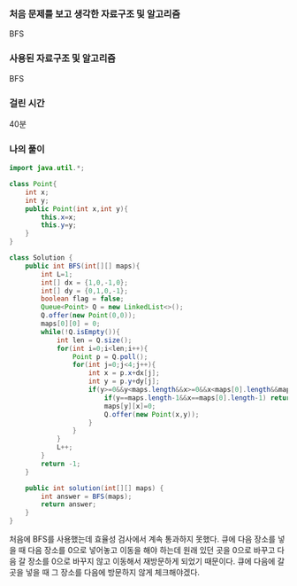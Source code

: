 ### 처음 문제를 보고 생각한 자료구조 및 알고리즘

BFS

### 사용된 자료구조 및 알고리즘

BFS

### 걸린 시간

40분

### 나의 풀이

```java
import java.util.*;

class Point{
    int x;
    int y;
    public Point(int x,int y){
        this.x=x;
        this.y=y;
    }
}

class Solution {
    public int BFS(int[][] maps){
        int L=1;
        int[] dx = {1,0,-1,0};
        int[] dy = {0,1,0,-1};
        boolean flag = false;
        Queue<Point> Q = new LinkedList<>();
        Q.offer(new Point(0,0));
        maps[0][0] = 0;
        while(!Q.isEmpty()){
            int len = Q.size();
            for(int i=0;i<len;i++){
                Point p = Q.poll();
                for(int j=0;j<4;j++){
                    int x = p.x+dx[j];
                    int y = p.y+dy[j];
                    if(y>=0&&y<maps.length&&x>=0&&x<maps[0].length&&maps[y][x]==1){
                        if(y==maps.length-1&&x==maps[0].length-1) return L+1;
                        maps[y][x]=0;
                        Q.offer(new Point(x,y));
                    }
                }
            }
            L++;
        }
        return -1;
    }

    public int solution(int[][] maps) {
        int answer = BFS(maps);
        return answer;
    }
}
```

처음에 BFS를 사용했는데 효율성 검사에서 계속 통과하지 못했다. 큐에 다음 장소를 넣을 때 다음 장소를 0으로 넣어놓고 이동을 해야 하는데 원래 있던 곳을 0으로 바꾸고 다음 갈 장소를 0으로 바꾸지 않고 이동해서 재방문하게 되었기 때문이다. 큐에 다음에 갈 곳을 넣을 때 그 장소를 다음에 방문하지 않게 체크해야겠다.